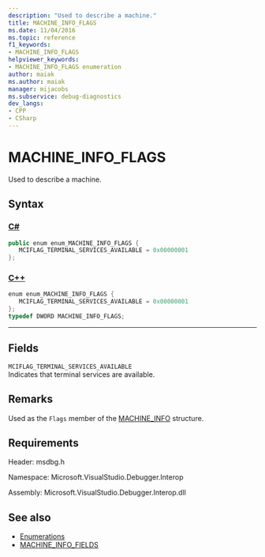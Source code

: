 ```yaml
---
description: "Used to describe a machine."
title: MACHINE_INFO_FLAGS
ms.date: 11/04/2016
ms.topic: reference
f1_keywords:
- MACHINE_INFO_FLAGS
helpviewer_keywords:
- MACHINE_INFO_FLAGS enumeration
author: maiak
ms.author: maiak
manager: mijacobs
ms.subservice: debug-diagnostics
dev_langs:
- CPP
- CSharp
---
```

# MACHINE_INFO_FLAGS

Used to describe a machine.

## Syntax

### [C#](#tab/csharp)
```csharp
public enum enum_MACHINE_INFO_FLAGS { 
   MCIFLAG_TERMINAL_SERVICES_AVAILABLE = 0x00000001
};
```
### [C++](#tab/cpp)
```cpp
enum enum_MACHINE_INFO_FLAGS { 
   MCIFLAG_TERMINAL_SERVICES_AVAILABLE = 0x00000001
};
typedef DWORD MACHINE_INFO_FLAGS;
```
---

## Fields
 `MCIFLAG_TERMINAL_SERVICES_AVAILABLE`\
 Indicates that terminal services are available.

## Remarks
 Used as the `Flags` member of the [MACHINE_INFO](../../../extensibility/debugger/reference/machine-info.md) structure.

## Requirements
 Header: msdbg.h

 Namespace: Microsoft.VisualStudio.Debugger.Interop

 Assembly: Microsoft.VisualStudio.Debugger.Interop.dll

## See also
- [Enumerations](../../../extensibility/debugger/reference/enumerations-visual-studio-debugging.md)
- [MACHINE_INFO_FIELDS](../../../extensibility/debugger/reference/machine-info-fields.md)
